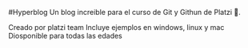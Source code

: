#Hyperblog
Un blog increible para el curso de Git y Githun de Platzi 💚.


Creado por platzi team
Incluye ejemplos en windows, linux y mac
Diosponible para todas las edades
